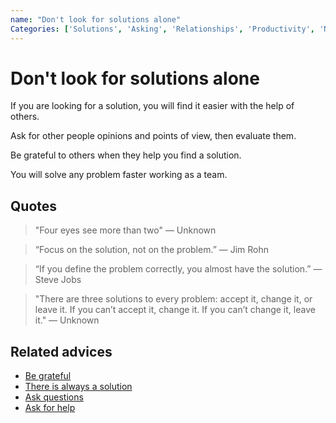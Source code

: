 ```yaml
---
name: "Don't look for solutions alone"
Categories: ['Solutions', 'Asking', 'Relationships', 'Productivity', 'Networking', 'Knowledge', 'Community', 'Help']
---
```

# Don't look for solutions alone

If you are looking for a solution, you will find it easier with the help of others.

Ask for other people opinions and points of view, then evaluate them.

Be grateful to others when they help you find a solution.

You will solve any problem faster working as a team.

## Quotes

> "Four eyes see more than two" ― Unknown

> “Focus on the solution, not on the problem.” ― Jim Rohn

> “If you define the problem correctly, you almost have the solution.” ― Steve Jobs

> "There are three solutions to every problem: accept it, change it, or leave it. If you can’t accept it, change it. If you can’t change it, leave it." ― Unknown

## Related advices

- [Be grateful](../Be%20grateful/index.md)
- [There is always a solution](../There%20is%20always%20a%20solution/index.md)
- [Ask questions](../Ask%20questions/index.md)
- [Ask for help](../Ask%20for%20help/index.md)